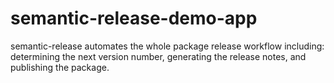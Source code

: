 # semantic-release-demo-app 
semantic-release automates the whole package release workflow including: determining the next version number, generating the release notes, and publishing the package.
